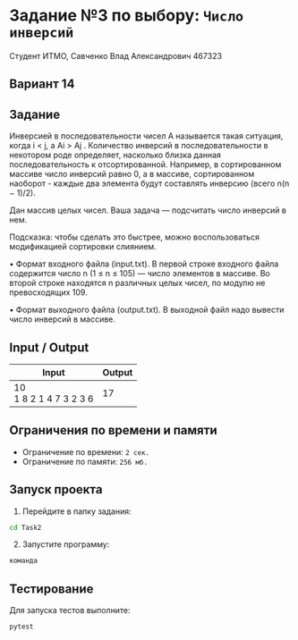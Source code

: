 # Задание №3 по выбору: `Число инверсий`
Студент ИТМО, Савченко Влад Александрович 467323

## Вариант 14

## Задание 
Инверсией в последовательности чисел A называется такая ситуация, когда
i < j, а Ai > Aj . Количество инверсий в последовательности в некотором роде определяет, насколько близка данная последовательность к отсортированной.
Например, в сортированном массиве число инверсий равно 0, а в массиве, сортированном наоборот - каждые два элемента будут составлять инверсию (всего
n(n − 1)/2).

Дан массив целых чисел. Ваша задача — подсчитать число инверсий в нем.

Подсказка: чтобы сделать это быстрее, можно воспользоваться модификацией
сортировки слиянием.

• Формат входного файла (input.txt). В первой строке входного файла содержится число n (1 ≤ n ≤ 105) — число элементов в массиве. Во второй
строке находятся n различных целых чисел, по модулю не превосходящих
109.

• Формат выходного файла (output.txt). В выходной файл надо вывести
число инверсий в массиве.



## Input / Output 

| Input                     | Output            |
|---------------------------|-------------------|
| 10<br>1 8 2 1 4 7 3 2 3 6 | 17                |

## Ограничения по времени и памяти

- Ограничение по времени: `2 сек.`
- Ограничение по памяти: `256 мб.`


## Запуск проекта
1. Перейдите в папку задания:
```bash
cd Task2
```

2. Запустите программу:
```bash
команда
```

## Тестирование
Для запуска тестов выполните:
```bash
pytest
```

